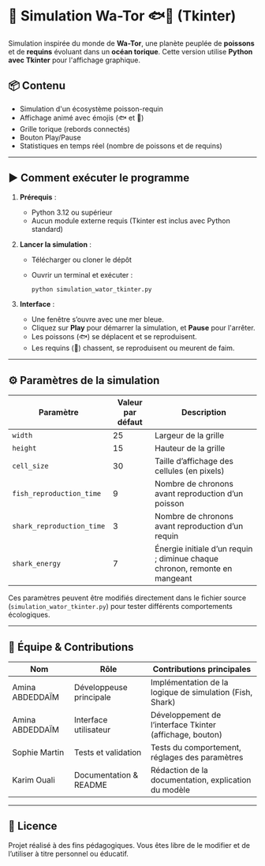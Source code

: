 # 🌊 Simulation Wa-Tor 🐟🦈 (Tkinter)

Simulation inspirée du monde de **Wa-Tor**, une planète peuplée de **poissons** et de **requins** évoluant dans un **océan torique**. Cette version utilise **Python avec Tkinter** pour l'affichage graphique.

## 📦 Contenu

- Simulation d'un écosystème poisson-requin
- Affichage animé avec émojis (🐟 et 🦈)
- Grille torique (rebords connectés)
- Bouton Play/Pause
- Statistiques en temps réel (nombre de poissons et de requins)

---

## ▶️ Comment exécuter le programme

1. **Prérequis** :
   - Python 3.12 ou supérieur
   - Aucun module externe requis (Tkinter est inclus avec Python standard)

2. **Lancer la simulation** :
   - Télécharger ou cloner le dépôt
   - Ouvrir un terminal et exécuter :

     ```bash
     python simulation_wator_tkinter.py
     ```

3. **Interface** :
   - Une fenêtre s’ouvre avec une mer bleue.
   - Cliquez sur **Play** pour démarrer la simulation, et **Pause** pour l'arrêter.
   - Les poissons (🐟) se déplacent et se reproduisent.
   - Les requins (🦈) chassent, se reproduisent ou meurent de faim.

---

## ⚙️ Paramètres de la simulation

| Paramètre                    | Valeur par défaut | Description                                                                 |
|-----------------------------|-------------------|-----------------------------------------------------------------------------|
| `width`                     | 25                | Largeur de la grille                                                       |
| `height`                    | 15                | Hauteur de la grille                                                       |
| `cell_size`                 | 30                | Taille d’affichage des cellules (en pixels)                               |
| `fish_reproduction_time`    | 9                 | Nombre de chronons avant reproduction d’un poisson                        |
| `shark_reproduction_time`   | 3                 | Nombre de chronons avant reproduction d’un requin                         |
| `shark_energy`              | 7                 | Énergie initiale d’un requin ; diminue chaque chronon, remonte en mangeant |

Ces paramètres peuvent être modifiés directement dans le fichier source (`simulation_wator_tkinter.py`) pour tester différents comportements écologiques.

---

## 👥 Équipe & Contributions

| Nom                   | Rôle                             | Contributions principales                                                |
|-----------------------|----------------------------------|-----------------------------------------------------------|
| Amina ABDEDDAÏM       | Développeuse principale          | Implémentation de la logique de simulation (Fish, Shark)|
| Amina ABDEDDAÏM       | Interface utilisateur            | Développement de l’interface Tkinter (affichage, bouton)      |
| Sophie Martin          | Tests et validation              | Tests du comportement, réglages des paramètres  |
| Karim Ouali            | Documentation & README           | Rédaction de la documentation, explication du modèle    |

---

## 📄 Licence

Projet réalisé à des fins pédagogiques. Vous êtes libre de le modifier et de l’utiliser à titre personnel ou éducatif.


